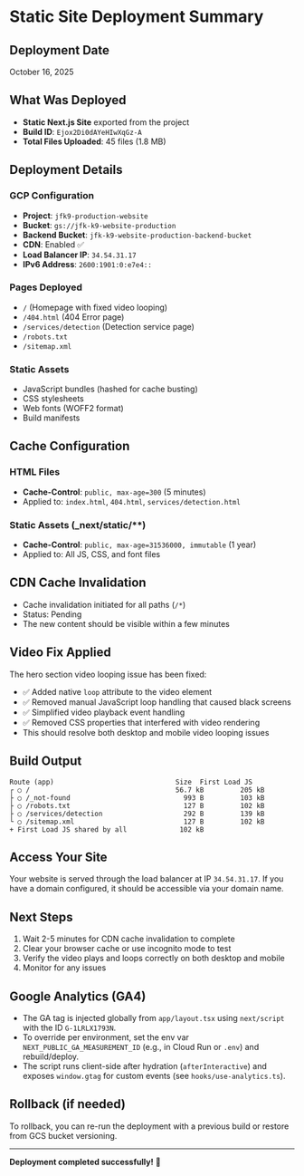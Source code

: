 # Static Site Deployment Summary

## Deployment Date
October 16, 2025

## What Was Deployed
- **Static Next.js Site** exported from the project
- **Build ID**: `Ejox2Di0dAYeHIwXqGz-A`
- **Total Files Uploaded**: 45 files (1.8 MB)

## Deployment Details

### GCP Configuration
- **Project**: `jfk9-production-website`
- **Bucket**: `gs://jfk-k9-website-production`
- **Backend Bucket**: `jfk-k9-website-production-backend-bucket`
- **CDN**: Enabled ✅
- **Load Balancer IP**: `34.54.31.17`
- **IPv6 Address**: `2600:1901:0:e7e4::`

### Pages Deployed
- `/` (Homepage with fixed video looping)
- `/404.html` (404 Error page)
- `/services/detection` (Detection service page)
- `/robots.txt`
- `/sitemap.xml`

### Static Assets
- JavaScript bundles (hashed for cache busting)
- CSS stylesheets
- Web fonts (WOFF2 format)
- Build manifests

## Cache Configuration

### HTML Files
- **Cache-Control**: `public, max-age=300` (5 minutes)
- Applied to: `index.html`, `404.html`, `services/detection.html`

### Static Assets (_next/static/**)
- **Cache-Control**: `public, max-age=31536000, immutable` (1 year)
- Applied to: All JS, CSS, and font files

## CDN Cache Invalidation
- Cache invalidation initiated for all paths (`/*`)
- Status: Pending
- The new content should be visible within a few minutes

## Video Fix Applied
The hero section video looping issue has been fixed:
- ✅ Added native `loop` attribute to the video element
- ✅ Removed manual JavaScript loop handling that caused black screens
- ✅ Simplified video playback event handling
- ✅ Removed CSS properties that interfered with video rendering
- This should resolve both desktop and mobile video looping issues

## Build Output
```
Route (app)                              Size  First Load JS
┌ ○ /                                    56.7 kB         205 kB
├ ○ /_not-found                            993 B         103 kB
├ ○ /robots.txt                            127 B         102 kB
├ ○ /services/detection                    292 B         139 kB
└ ○ /sitemap.xml                           127 B         102 kB
+ First Load JS shared by all             102 kB
```

## Access Your Site
Your website is served through the load balancer at IP `34.54.31.17`. 
If you have a domain configured, it should be accessible via your domain name.

## Next Steps
1. Wait 2-5 minutes for CDN cache invalidation to complete
2. Clear your browser cache or use incognito mode to test
3. Verify the video plays and loops correctly on both desktop and mobile
4. Monitor for any issues

## Google Analytics (GA4)
- The GA tag is injected globally from `app/layout.tsx` using `next/script` with the ID `G-1LRLX1793N`.
- To override per environment, set the env var `NEXT_PUBLIC_GA_MEASUREMENT_ID` (e.g., in Cloud Run or `.env`) and rebuild/deploy.
- The script runs client-side after hydration (`afterInteractive`) and exposes `window.gtag` for custom events (see `hooks/use-analytics.ts`).

## Rollback (if needed)
To rollback, you can re-run the deployment with a previous build or restore from GCS bucket versioning.

---
**Deployment completed successfully!** 🚀
